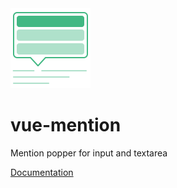 <img src="../docs/src/.vuepress/public/vue-mention.svg" alt="logo" width="128">

# vue-mention

Mention popper for input and textarea

[Documentation](https://vue-mention.netlify.app/)
